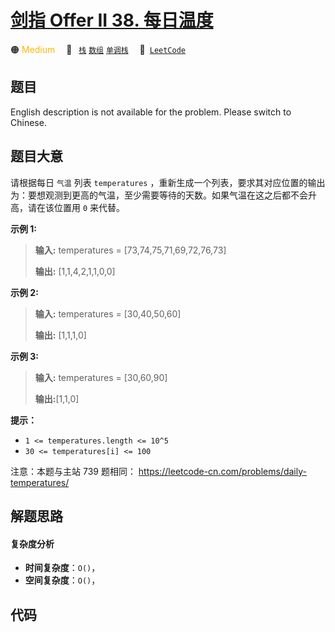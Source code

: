 # [剑指 Offer II 38. 每日温度](https://leetcode.cn/problems/iIQa4I)

🟠 <font color=#ffb800>Medium</font>&emsp; 🔖&ensp; [`栈`](/tag/stack.md) [`数组`](/tag/array.md) [`单调栈`](/tag/monotonic-stack.md)&emsp; 🔗&ensp;[`LeetCode`](https://leetcode.cn/problems/iIQa4I)

## 题目

English description is not available for the problem. Please switch to
Chinese.


## 题目大意

请根据每日 `气温` 列表 `temperatures`
，重新生成一个列表，要求其对应位置的输出为：要想观测到更高的气温，至少需要等待的天数。如果气温在这之后都不会升高，请在该位置用 `0` 来代替。



**示例 1:**

> 
> 
> 
> 
> 
> **输入:** temperatures = [73,74,75,71,69,72,76,73]
> 
> **输出:**  [1,1,4,2,1,1,0,0]
> 
> 

**示例 2:**

> 
> 
> 
> 
> 
> **输入:** temperatures = [30,40,50,60]
> 
> **输出:**  [1,1,1,0]
> 
> 

**示例 3:**

> 
> 
> 
> 
> 
> **输入:** temperatures = [30,60,90]
> 
> **输出:**[1,1,0]



**提示：**

  * `1 <= temperatures.length <= 10^5`
  * `30 <= temperatures[i] <= 100`



注意：本题与主站 739 题相同： <https://leetcode-cn.com/problems/daily-temperatures/>


## 解题思路

#### 复杂度分析

- **时间复杂度**：`O()`，
- **空间复杂度**：`O()`，

## 代码

```javascript

```